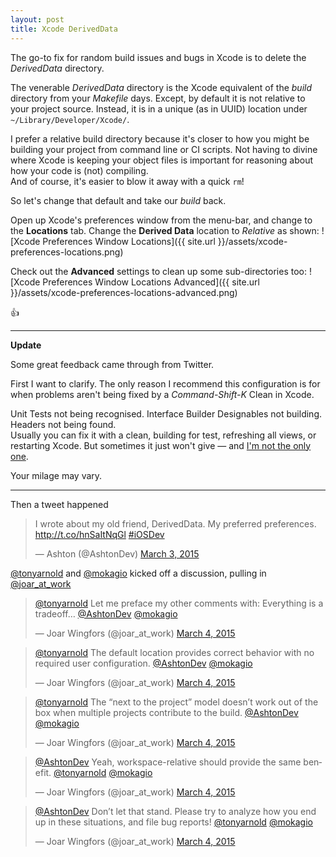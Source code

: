 ```yaml
---
layout: post
title: Xcode DerivedData
---
```


The go-to fix for random build issues and bugs in Xcode is to delete the *DerivedData* directory.

The venerable *DerivedData* directory is the Xcode equivalent of the *build* directory from your *Makefile* days. Except, by default it is not relative to your project source. Instead, it is in a unique (as in UUID) location under `~/Library/Developer/Xcode/`.

I prefer a relative build directory because it's closer to how you might be building your project from command line or CI scripts. Not having to divine where Xcode is keeping your object files is important for reasoning about how your code is (not) compiling.  
And of course, it's easier to blow it away with a quick `rm`!

So let's change that default and take our *build* back.

Open up Xcode's preferences window from the menu-bar, and change to the **Locations** tab. Change the **Derived Data** location to *Relative* as shown:
![Xcode Preferences Window Locations]({{ site.url }}/assets/xcode-preferences-locations.png)

Check out the **Advanced** settings to clean up some sub-directories too:
![Xcode Preferences Window Locations Advanced]({{ site.url }}/assets/xcode-preferences-locations-advanced.png)

:thumbsup:

---
**Update**

Some great feedback came through from Twitter.

First I want to clarify. The only reason I recommend this configuration is for when problems aren't being fixed by a *Command-Shift-K* Clean in Xcode.

Unit Tests not being recognised. Interface Builder Designables not building. Headers not being found.  
Usually you can fix it with a clean, building for test, refreshing all views, or restarting Xcode. But sometimes it just won't give &mdash; and [I'm not the only one](https://github.com/kattrali/deriveddata-exterminator).

Your milage may vary.

---
Then a tweet happened

<blockquote class="twitter-tweet" lang="en"><p>I wrote about my old friend, DerivedData. My preferred preferences.&#10;<a href="http://t.co/hnSaItNqGl">http://t.co/hnSaItNqGl</a>&#10;<a href="https://twitter.com/hashtag/iOSDev?src=hash">#iOSDev</a></p>&mdash; Ashton (@AshtonDev) <a href="https://twitter.com/AshtonDev/status/572891890250485760">March 3, 2015</a></blockquote>

[@tonyarnold](https://twitter.com/tonyarnold) and [@mokagio](https://twitter.com/mokagio) kicked off a discussion, pulling in [@joar_at_work](https://twitter.com/joar_at_work)

<blockquote class="twitter-tweet" lang="en"><p><a href="https://twitter.com/tonyarnold">@tonyarnold</a> Let me preface my other comments with: Everything is a tradeoff… <a href="https://twitter.com/AshtonDev">@AshtonDev</a> <a href="https://twitter.com/mokagio">@mokagio</a></p>&mdash; Joar Wingfors (@joar_at_work) <a href="https://twitter.com/joar_at_work/status/572973755997155330">March 4, 2015</a></blockquote>

<blockquote class="twitter-tweet" data-conversation="none" lang="en"><p><a href="https://twitter.com/tonyarnold">@tonyarnold</a> The default location provides correct behavior with no required user configuration. <a href="https://twitter.com/AshtonDev">@AshtonDev</a> <a href="https://twitter.com/mokagio">@mokagio</a></p>&mdash; Joar Wingfors (@joar_at_work) <a href="https://twitter.com/joar_at_work/status/572973804755922947">March 4, 2015</a></blockquote>

<blockquote class="twitter-tweet" data-conversation="none" lang="en"><p><a href="https://twitter.com/tonyarnold">@tonyarnold</a> The “next to the project” model doesn’t work out of the box when multiple projects contribute to the build. <a href="https://twitter.com/AshtonDev">@AshtonDev</a> <a href="https://twitter.com/mokagio">@mokagio</a></p>&mdash; Joar Wingfors (@joar_at_work) <a href="https://twitter.com/joar_at_work/status/572974149519339520">March 4, 2015</a></blockquote>

<blockquote class="twitter-tweet" lang="en"><p><a href="https://twitter.com/AshtonDev">@AshtonDev</a> Yeah, workspace-relative should provide the same benefit. <a href="https://twitter.com/tonyarnold">@tonyarnold</a> <a href="https://twitter.com/mokagio">@mokagio</a></p>&mdash; Joar Wingfors (@joar_at_work) <a href="https://twitter.com/joar_at_work/status/572975640703471616">March 4, 2015</a></blockquote>

<blockquote class="twitter-tweet" lang="en"><p><a href="https://twitter.com/AshtonDev">@AshtonDev</a> Don’t let that stand. Please try to analyze how you end up in these situations, and file bug reports! <a href="https://twitter.com/tonyarnold">@tonyarnold</a> <a href="https://twitter.com/mokagio">@mokagio</a></p>&mdash; Joar Wingfors (@joar_at_work) <a href="https://twitter.com/joar_at_work/status/572976862588084224">March 4, 2015</a></blockquote>

<script async src="//platform.twitter.com/widgets.js" charset="utf-8"></script>


